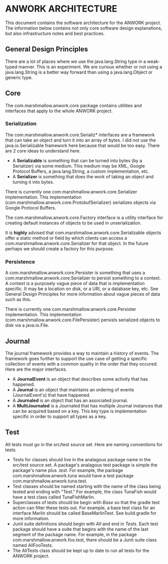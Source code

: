 # ANWORK ARCHITECTURE

This document contains the software architecture for the ANWORK project. The information below
contains not only core software design explanations, but also infrastructure notes and best
practices.

## General Design Principles

There are a lot of places where we use the java.lang.String type in a weak-typed manner. This is an
experiment. We are curious whether or not using a java.lang.String is a better way forward than
using a java.lang.Object or generic type.

## Core

The com.marshmallow.anwork.core package contains utilities and interfaces that apply to the whole
ANWORK project.

### Serialization

The com.marshmallow.anwork.core.Serializ* interfaces are a framework that can take an object and
turn it into an array of bytes. I did not use the java.io.Serializable framework here because that
would be too easy. There are 2 core ideas to understand here.
- A **Serializable** is something that can be turned into bytes (by a Serializer) via some medium.
  This medium may be XML, Google Protocol Buffers, a java.lang.String, a custom implementation, etc.
- A **Serializer** is something that does the work of taking an object and turning it into bytes.

There is currently one com.marshmallow.anwork.core.Serializer implementation. This implementation
(com.marshmallow.anwork.core.ProtobufSerializer) serializes objects via Google Protocol Buffers.

The com.marshmallow.anwork.core.Factory interface is a utility interface for creating default
instances of objects to be used in unserialization.

It is **highly** advised that com.marshmallow.anwork.core.Serializable objects offer a static method
or field by which clients can access a com.marshmallow.anwork.core.Serializer for that object. In
the future perhaps we should create a factory for this purpose.

### Persistence

A com.marshmallow.anwork.core.Persister is something that uses a
com.marshmallow.anwork.core.Serializer to persist something to a context. A context is a purposely
vague piece of data that is implementation specific. It may be a location on disk, or a URI, or a
database key, etc. See General Design Principles for more information about vague pieces of data
such as this.

There is currently one com.marshmallow.anwork.core.Persister implementation. This implementation
(com.marshmallow.anwork.core.FilePersister) persists serialized objects to disk via a java.io.File.

## Journal

The journal framework provides a way to maintain a history of events. The framework goes further to
support the use case of getting a specific collection of events with a common quality in the order
that they occured. Here are the major interfaces.
- A **JournalEvent** is an object that describes some activity that has happened.
- A **Journal** is an object that maintains an ordering of events (JournalEvent's) that have
  happened.
- A **Journaled** is an object that has an associated journal.
- A **MultiJournaled** is a Journaled that has multiple Journal instances that can be acquired based
  on a key. This key type is implementation specific in order to support all types as a key.

## Test

All tests must go in the src/test source set. Here are naming conventions for tests.
- Tests for classes should live in the analagous package name in the src/test source set. A
  package's analagous test package is simple the package's name plus *.test*. For example, the
  package com.marshmallow.anwork.tuna would have a test package com.marshmallow.anwork.tuna.test.
- Test classes should be named starting with the name of the class being tested and ending with
  "Test." For example, the class TunaFish would have a test class called TunaFishMarlin.
- Superclasses of tests should be begin with *Base* so that the gradle test action can filter these
  tests out. For example, a base test class for an interface Marlin should be called BaseMarlinTest.
  See build.gradle for more information.
- Junit suite definitions should begin with *All* and end in *Tests*. Each test package should have
  a suite that begins with the name of the last segment of the package name. For example, in the
  package com.marshmallow.anwork.foo.test, there should be a Junit suite class named AllFooTests.
- The AllTests class should be kept up to date to run all tests for the ANWORK project.